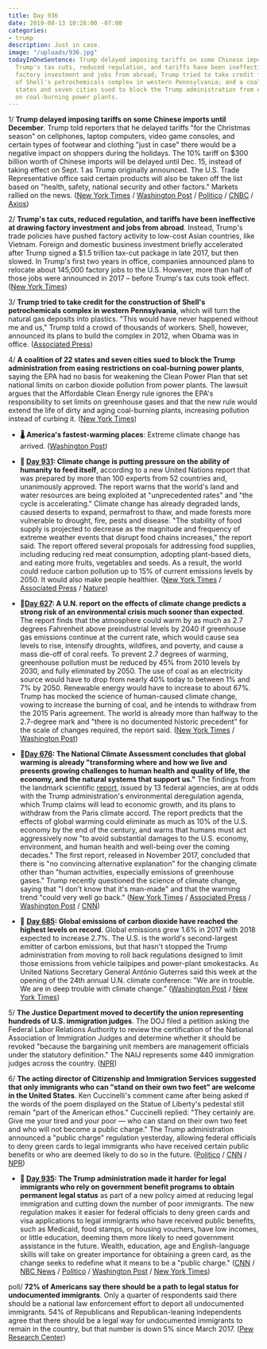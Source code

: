 ```yaml
---
title: Day 936
date: 2019-08-13 10:28:00 -07:00
categories:
- trump
description: Just in case.
image: "/uploads/936.jpg"
todayInOneSentence: Trump delayed imposing tariffs on some Chinese imports until December;
  Trump's tax cuts, reduced regulation, and tariffs have been ineffective at drawing
  factory investment and jobs from abroad; Trump tried to take credit for the construction
  of Shell's petrochemicals complex in western Pennsylvania; and a coalition of 22
  states and seven cities sued to block the Trump administration from easing restrictions
  on coal-burning power plants.
---
```


1/ **Trump delayed imposing tariffs on some Chinese imports until December**. Trump told reporters that he delayed tariffs "for the Christmas season" on cellphones, laptop computers, video game consoles, and certain types of footwear and clothing "just in case" there would be a negative impact on shoppers during the holidays. The 10% tariff on $300 billion worth of Chinese imports will be delayed until Dec. 15, instead of taking effect on Sept. 1 as Trump originally announced. The U.S. Trade Representative office said certain products will also be taken off the list based on "health, safety, national security and other factors." Markets rallied on the news. ([New York Times](https://www.nytimes.com/2019/08/13/business/economy/china-tariffs.html) / [Washington Post](https://www.washingtonpost.com/business/economy/white-house-delays-some-new-china-tariffs-until-dec-15/2019/08/13/be21e812-bdd1-11e9-b873-63ace636af08_story.html) / [Politico](https://www.politico.com/story/2019/08/13/trump-delay-china-duties-cellphones-laptops-1460478) / [CNBC](https://www.cnbc.com/2019/08/13/ustr-removes-some-items-from-list-of-new-china-tariffs-citing-health-safety-national-security.html) / [Axios](https://www.axios.com/trump-china-tariffs-delayed-december-christmas-holidays-5809412e-fcdb-48be-8f4b-85b431f558ea.html))

2/ **Trump's tax cuts, reduced regulation, and tariffs have been ineffective at drawing factory investment and jobs from abroad**. Instead, Trump's trade policies have pushed factory activity to low-cost Asian countries, like Vietnam. Foreign and domestic business investment briefly accelerated after Trump signed a $1.5 trillion tax-cut package in late 2017, but then slowed. In Trump's first two years in office, companies announced plans to relocate about 145,000 factory jobs to the U.S. However, more than half of those jobs were announced in 2017 – before Trump's tax cuts took effect. ([New York Times](https://www.nytimes.com/2019/08/13/business/economy/donald-trump-jobs-created.html))

3/ **Trump tried to take credit for the construction of Shell's petrochemicals complex in western Pennsylvania**, which will turn the natural gas deposits into plastics. "This would have never happened without me and us," Trump told a crowd of thousands of workers. Shell, however, announced its plans to build the complex in 2012, when Obama was in office. ([Associated Press](https://apnews.com/00061b19834849f8b6e1aa73ecdf54e4))

4/ **A coalition of 22 states and seven cities sued to block the Trump administration from easing restrictions on coal-burning power plants**, saying the EPA had no basis for weakening the Clean Power Plan that set national limits on carbon dioxide pollution from power plants. The lawsuit argues that the Affordable Clean Energy rule ignores the EPA's responsibility to set limits on greenhouse gases and that the new rule would extend the life of dirty and aging coal-burning plants, increasing pollution instead of curbing it. ([New York Times](https://www.nytimes.com/2019/08/13/climate/states-lawsuit-clean-power-ace.html))

* **🌡 America's fastest-warming places**: Extreme climate change has arrived. ([Washington Post](https://www.washingtonpost.com/graphics/2019/national/climate-environment/climate-change-america/))

* **📌 [Day 931](https://whatthefuckjusthappenedtoday.com/2019/08/08/day-931/#10-climate-change-is-putting-pressur): Climate change is putting pressure on the ability of humanity to feed itself**, according to a new United Nations report that was prepared by more than 100 experts from 52 countries and, unanimously approved. The report warns that the world's land and water resources are being exploited at "unprecedented rates" and "the cycle is accelerating." Climate change has already degraded lands, caused deserts to expand, permafrost to thaw, and made forests more vulnerable to drought, fire, pests and disease. "The stability of food supply is projected to decrease as the magnitude and frequency of extreme weather events that disrupt food chains increases," the report said. The report offered several proposals for addressing food supplies, including reducing red meat consumption, adopting plant-based diets, and eating more fruits, vegetables and seeds. As a result, the world could reduce carbon pollution up to 15% of current emissions levels by 2050. It would also make people healthier. ([New York Times](https://www.nytimes.com/2019/08/08/climate/climate-change-food-supply.html) / [Associated Press](https://apnews.com/afb6990efd7c437da19c6d4d9976899c) / [Nature](https://www.nature.com/articles/d41586-019-02409-7))

* **📌[Day 627](https://whatthefuckjusthappenedtoday.com/2018/10/08/day-627/): A U.N. report on the effects of climate change predicts a strong risk of an environmental crisis much sooner than expected**. The report finds that the atmosphere could warm by as much as 2.7 degrees Fahrenheit above preindustrial levels by 2040 if greenhouse gas emissions continue at the current rate, which would cause sea levels to rise, intensify droughts, wildfires, and poverty, and cause a mass die-off of coral reefs. To prevent 2.7 degrees of warming, greenhouse pollution must be reduced by 45% from 2010 levels by 2030, and fully eliminated by 2050. The use of coal as an electricity source would have to drop from nearly 40% today to between 1% and 7% by 2050. Renewable energy would have to increase to about 67%. Trump has mocked the science of human-caused climate change, vowing to increase the burning of coal, and he intends to withdraw from the 2015 Paris agreement. The world is already more than halfway to the 2.7-degree mark and "there is no documented historic precedent" for the scale of changes required, the report said. ([New York Times](https://www.nytimes.com/2018/10/07/climate/ipcc-climate-report-2040.html) / [Washington Post](https://www.washingtonpost.com/energy-environment/2018/10/08/world-has-only-years-get-climate-change-under-control-un-scientists-say/))

* **📌[Day 676](https://whatthefuckjusthappenedtoday.com/2018/11/26/day-676/#1-the-national-climate-assessment-co): The National Climate Assessment concludes that global warming is already "transforming where and how we live and presents growing challenges to human health and quality of life, the economy, and the natural systems that support us."** The findings from the landmark scientific [report](https://nca2018.globalchange.gov/), issued by 13 federal agencies, are at odds with the Trump administration's environmental deregulation agenda, which Trump claims will lead to economic growth, and its plans to withdraw from the Paris climate accord. The report predicts that the effects of global warming could eliminate as much as 10% of the U.S. economy by the end of the century, and warns that humans must act aggressively now "to avoid substantial damages to the U.S. economy, environment, and human health and well-being over the coming decades." The first report, released in November 2017, concluded that there is "no convincing alternative explanation" for the changing climate other than "human activities, especially emissions of greenhouse gases." Trump recently questioned the science of climate change, saying that "I don't know that it's man-made" and that the warming trend "could very well go back." ([New York Times](https://www.nytimes.com/2018/11/23/climate/us-climate-report.html) / [Associated Press](https://apnews.com/f9732784135c4f4a8963daff79e2583e) / [Washington Post](https://www.washingtonpost.com/energy-environment/2018/11/23/major-trump-administration-climate-report-says-damages-are-intensifying-across-country/) / [CNN](https://www.cnn.com/2018/11/23/health/climate-change-report-bn/index.html))

* 📌 **[Day 685](https://whatthefuckjusthappenedtoday.com/2018/12/05/day-685/#2-global-emissions-of-carbon-dioxide): Global emissions of carbon dioxide have reached the highest levels on record**. Global emissions grew 1.6% in 2017 with 2018 expected to increase 2.7%. The U.S. is the world's second-largest emitter of carbon emissions, but that hasn't stopped the Trump administration from moving to roll back regulations designed to limit those emissions from vehicle tailpipes and power-plant smokestacks. As United Nations Secretary General António Guterres said this week at the opening of the 24th annual U.N. climate conference: "We are in trouble. We are in deep trouble with climate change." ([Washington Post](https://www.washingtonpost.com/energy-environment/2018/12/05/we-are-trouble-global-carbon-emissions-reached-new-record-high/) / [New York Times](https://www.nytimes.com/2018/12/05/climate/greenhouse-gas-emissions-2018.html))

5/ **The Justice Department moved to decertify the union representing hundreds of U.S. immigration judges**. The DOJ filed a petition asking the Federal Labor Relations Authority to review the certification of the National Association of Immigration Judges and determine whether it should be revoked "because the bargaining unit members are management officials under the statutory definition." The NAIJ represents some 440 immigration judges across the country. ([NPR](https://www.npr.org/2019/08/12/750656176/trump-administration-seeks-decertification-of-immigration-judges-union))

6/ **The acting director of Citizenship and Immigration Services suggested that only immigrants who can "stand on their own two feet" are welcome in the United States**. Ken Cuccinelli's comment came after being asked if the words of the poem displayed on the Statue of Liberty's pedestal still remain "part of the American ethos." Cuccinelli replied: "They certainly are. Give me your tired and your poor — who can stand on their own two feet and who will not become a public charge." The Trump administration announced  a "public charge" regulation yesterday, allowing federal officials to deny green cards to legal immigrants who have received certain public benefits or who are deemed likely to do so in the future. ([Politico](https://www.politico.com/story/2019/08/13/statue-of-liberty-poem-immigration-ken-cuccinelli-1459824) / [CNN](https://www.cnn.com/2019/08/13/politics/ken-cuccinelli-statue-of-liberty/index.html) / [NPR](https://www.npr.org/2019/08/13/750726795/immigration-chief-give-me-your-tired-your-poor-who-can-stand-on-their-own-2-feet))

* **📌 [Day 935](https://whatthefuckjusthappenedtoday.com/2019/08/12/day-935/#1-the-trump-administration-made-it-h): The Trump administration made it harder for legal immigrants who rely on government benefit programs to obtain permanent legal status** as part of a new policy aimed at reducing legal immigration and cutting down the number of poor immigrants. The new regulation makes it easier for federal officials to deny green cards and visa applications to legal immigrants who have received public benefits, such as Medicaid, food stamps, or housing vouchers, have low incomes, or little education, deeming them more likely to need government assistance in the future. Wealth, education, age and English-language skills will take on greater importance for obtaining a green card, as the change seeks to redefine what it means to be a "public charge." ([CNN](https://www.cnn.com/2019/08/12/politics/legal-immigration-public-charge/index.html) / [NBC News](https://www.nbcnews.com/politics/politics-news/trump-administration-make-it-harder-low-income-immigrants-stay-n1041316) / [Politico](https://www.politico.com/story/2019/08/12/trumop-immigration-public-benefits-1413690) / [Washington Post](https://www.washingtonpost.com/immigration/trump-administration-aims-to-make-citizenship-more-difficult-for-immigrants-who-rely-on-public-assistance/2019/08/12/fe3f8162-b565-11e9-8949-5f36ff92706e_story.html) / [New York Times](https://www.nytimes.com/2019/08/12/us/politics/trump-immigration-policy.html))

poll/ **72% of Americans say there should be a path to legal status for undocumented immigrants**. Only a quarter of respondents said there should be a national law enforcement effort to deport all undocumented immigrants. 54% of Republicans and Republican-leaning independents agree that there should be a legal way for undocumented immigrants to remain in the country, but that number is down 5% since March 2017. ([Pew Research Center](https://www.cnn.com/2019/08/12/politics/pew-survey-undocumented-immigrants-legal/index.html))
